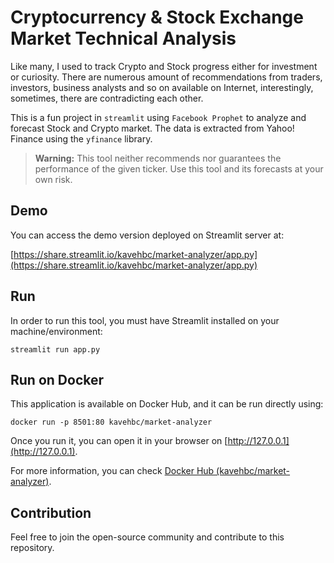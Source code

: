 # Cryptocurrency & Stock Exchange Market Technical Analysis

Like many, I used to track Crypto and Stock progress either for investment or curiosity.
There are numerous amount of recommendations from traders, investors, business analysts and so on available on Internet,
interestingly, sometimes, there are contradicting each other.

This is a fun project in `streamlit` using `Facebook Prophet` to analyze and forecast Stock and Crypto market.
The data is extracted from Yahoo! Finance using the `yfinance` library.

> **Warning:** This tool neither recommends nor guarantees the performance of the given ticker.
> Use this tool and its forecasts at your own risk.

## Demo
You can access the demo version deployed on Streamlit server at:

[https://share.streamlit.io/kavehbc/market-analyzer/app.py](https://share.streamlit.io/kavehbc/market-analyzer/app.py)

## Run
In order to run this tool, you must have Streamlit installed on your machine/environment:

    streamlit run app.py

## Run on Docker
This application is available on Docker Hub, and it can be run directly using:

    docker run -p 8501:80 kavehbc/market-analyzer

Once you run it, you can open it in your browser on [http://127.0.0.1](http://127.0.0.1).

For more information,
you can check [Docker Hub (kavehbc/market-analyzer)](https://hub.docker.com/r/kavehbc/market-analyzer).

## Contribution
Feel free to join the open-source community and contribute to this repository.